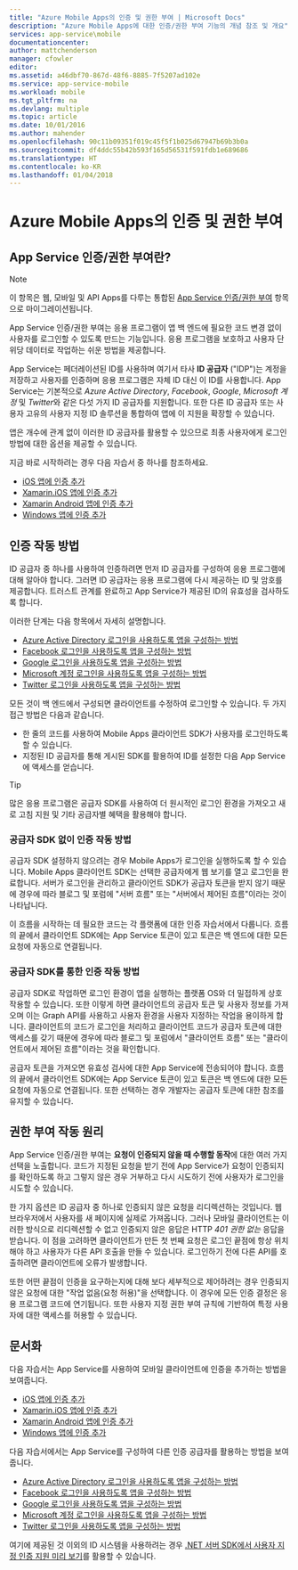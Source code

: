 ```yaml
---
title: "Azure Mobile Apps의 인증 및 권한 부여 | Microsoft Docs"
description: "Azure Mobile Apps에 대한 인증/권한 부여 기능의 개념 참조 및 개요"
services: app-service\mobile
documentationcenter: 
author: mattchenderson
manager: cfowler
editor: 
ms.assetid: a46dbf70-867d-48f6-8885-7f5207ad102e
ms.service: app-service-mobile
ms.workload: mobile
ms.tgt_pltfrm: na
ms.devlang: multiple
ms.topic: article
ms.date: 10/01/2016
ms.author: mahender
ms.openlocfilehash: 90c11b09351f019c45f5f1b025d67947b69b3b0a
ms.sourcegitcommit: df4ddc55b42b593f165d56531f591fdb1e689686
ms.translationtype: HT
ms.contentlocale: ko-KR
ms.lasthandoff: 01/04/2018
---
```

# <a name="authentication-and-authorization-in-azure-mobile-apps"></a>Azure Mobile Apps의 인증 및 권한 부여
## <a name="what-is-app-service-authentication--authorization"></a>App Service 인증/권한 부여란?
> [!NOTE]
> 이 항목은 웹, 모바일 및 API Apps를 다루는 통합된 [App Service 인증/권한 부여](../app-service/app-service-authentication-overview.md) 항목으로 마이그레이션됩니다.
> 
> 

App Service 인증/권한 부여는 응용 프로그램이 앱 백 엔드에 필요한 코드 변경 없이 사용자를 로그인할 수 있도록 만드는 기능입니다. 응용 프로그램을 보호하고 사용자 단위당 데이터로 작업하는 쉬운 방법을 제공합니다.

App Service는 페더레이션된 ID를 사용하며 여기서 타사 **ID 공급자** ("IDP")는 계정을 저장하고 사용자를 인증하며 응용 프로그램은 자체 ID 대신 이 ID를 사용합니다. App Service는 기본적으로 *Azure Active Directory*, *Facebook*, *Google*, *Microsoft 계정* 및 *Twitter*와 같은 다섯 가지 ID 공급자를 지원합니다. 또한 다른 ID 공급자 또는 사용자 고유의 사용자 지정 ID 솔루션을 통합하여 앱에 이 지원을 확장할 수 있습니다.

앱은 개수에 관계 없이 이러한 ID 공급자를 활용할 수 있으므로 최종 사용자에게 로그인 방법에 대한 옵션을 제공할 수 있습니다.

지금 바로 시작하려는 경우 다음 자습서 중 하나를 참조하세요.

* [iOS 앱에 인증 추가]
* [Xamarin.iOS 앱에 인증 추가]
* [Xamarin Android 앱에 인증 추가]
* [Windows 앱에 인증 추가]

## <a name="how-authentication-works"></a>인증 작동 방법
ID 공급자 중 하나를 사용하여 인증하려면 먼저 ID 공급자를 구성하여 응용 프로그램에 대해 알아야 합니다. 그러면 ID 공급자는 응용 프로그램에 다시 제공하는 ID 및 암호를 제공합니다. 트러스트 관계를 완료하고 App Service가 제공된 ID의 유효성을 검사하도록 합니다.

이러한 단계는 다음 항목에서 자세히 설명합니다.

* [Azure Active Directory 로그인을 사용하도록 앱을 구성하는 방법]
* [Facebook 로그인을 사용하도록 앱을 구성하는 방법]
* [Google 로그인을 사용하도록 앱을 구성하는 방법]
* [Microsoft 계정 로그인을 사용하도록 앱을 구성하는 방법]
* [Twitter 로그인을 사용하도록 앱을 구성하는 방법]

모든 것이 백 엔드에서 구성되면 클라이언트를 수정하여 로그인할 수 있습니다. 두 가지 접근 방법은 다음과 같습니다.

* 한 줄의 코드를 사용하여 Mobile Apps 클라이언트 SDK가 사용자를 로그인하도록 할 수 있습니다.
* 지정된 ID 공급자를 통해 게시된 SDK를 활용하여 ID를 설정한 다음 App Service에 액세스를 얻습니다.

> [!TIP]
> 많은 응용 프로그램은 공급자 SDK를 사용하여 더 원시적인 로그인 환경을 가져오고 새로 고침 지원 및 기타 공급자별 혜택을 활용해야 합니다.
> 
> 

### <a name="how-authentication-without-a-provider-sdk-works"></a>공급자 SDK 없이 인증 작동 방법
공급자 SDK 설정하지 않으려는 경우 Mobile Apps가 로그인을 실행하도록 할 수 있습니다. Mobile Apps 클라이언트 SDK는 선택한 공급자에게 웹 보기를 열고 로그인을 완료합니다. 서버가 로그인을 관리하고 클라이언트 SDK가 공급자 토큰을 받지 않기 때문에 경우에 따라 블로그 및 포럼에 "서버 흐름" 또는 "서버에서 제어된 흐름"이라는 것이 나타납니다.

이 흐름을 시작하는 데 필요한 코드는 각 플랫폼에 대한 인증 자습서에서 다룹니다. 흐름의 끝에서 클라이언트 SDK에는 App Service 토큰이 있고 토큰은 백 엔드에 대한 모든 요청에 자동으로 연결됩니다.

### <a name="how-authentication-with-a-provider-sdk-works"></a>공급자 SDK를 통한 인증 작동 방법
공급자 SDK로 작업하면 로그인 환경이 앱을 실행하는 플랫폼 OS와 더 밀접하게 상호 작용할 수 있습니다. 또한 이렇게 하면 클라이언트의 공급자 토큰 및 사용자 정보를 가져오며 이는 Graph API를 사용하고 사용자 환경을 사용자 지정하는 작업을 용이하게 합니다. 클라이언트의 코드가 로그인을 처리하고 클라이언트 코드가 공급자 토큰에 대한 액세스를 갖기 때문에 경우에 따라 블로그 및 포럼에서 "클라이언트 흐름" 또는 "클라이언트에서 제어된 흐름"이라는 것을 확인합니다.

공급자 토큰을 가져오면 유효성 검사에 대한 App Service에 전송되어야 합니다. 흐름의 끝에서 클라이언트 SDK에는 App Service 토큰이 있고 토큰은 백 엔드에 대한 모든 요청에 자동으로 연결됩니다. 또한 선택하는 경우 개발자는 공급자 토큰에 대한 참조를 유지할 수 있습니다.

## <a name="how-authorization-works"></a>권한 부여 작동 원리
App Service 인증/권한 부여는 **요청이 인증되지 않을 때 수행할 동작**에 대한 여러 가지 선택을 노출합니다. 코드가 지정된 요청을 받기 전에 App Service가 요청이 인증되지를 확인하도록 하고 그렇지 않은 경우 거부하고 다시 시도하기 전에 사용자가 로그인을 시도할 수 있습니다.

한 가지 옵션은 ID 공급자 중 하나로 인증되지 않은 요청을 리디렉션하는 것입니다. 웹 브라우저에서 사용자를 새 페이지에 실제로 가져옵니다. 그러나 모바일 클라이언트는 이러한 방식으로 리디렉션할 수 없고 인증되지 않은 응답은 HTTP *401 권한 없는* 응답을 받습니다. 이 점을 고려하면 클라이언트가 만든 첫 번째 요청은 로그인 끝점에 항상 위치해야 하고 사용자가 다른 API 호출을 만들 수 있습니다. 로그인하기 전에 다른 API를 호출하려면 클라이언트에 오류가 발생합니다.

또한 어떤 끝점이 인증을 요구하는지에 대해 보다 세부적으로 제어하려는 경우 인증되지 않은 요청에 대한 "작업 없음(요청 허용)"을 선택합니다. 이 경우에 모든 인증 결정은 응용 프로그램 코드에 연기됩니다. 또한 사용자 지정 권한 부여 규칙에 기반하여 특정 사용자에 대한 액세스를 허용할 수 있습니다.

## <a name="documentation"></a>문서화
다음 자습서는 App Service를 사용하여 모바일 클라이언트에 인증을 추가하는 방법을 보여줍니다.

* [iOS 앱에 인증 추가]
* [Xamarin.iOS 앱에 인증 추가]
* [Xamarin Android 앱에 인증 추가]
* [Windows 앱에 인증 추가]

다음 자습서에서는 App Service를 구성하여 다른 인증 공급자를 활용하는 방법을 보여줍니다.

* [Azure Active Directory 로그인을 사용하도록 앱을 구성하는 방법]
* [Facebook 로그인을 사용하도록 앱을 구성하는 방법]
* [Google 로그인을 사용하도록 앱을 구성하는 방법]
* [Microsoft 계정 로그인을 사용하도록 앱을 구성하는 방법]
* [Twitter 로그인을 사용하도록 앱을 구성하는 방법]

여기에 제공된 것 이외의 ID 시스템을 사용하려는 경우 [.NET 서버 SDK에서 사용자 지정 인증 지원 미리 보기](app-service-mobile-dotnet-backend-how-to-use-server-sdk.md#custom-auth)를 활용할 수 있습니다.

[iOS 앱에 인증 추가]: app-service-mobile-ios-get-started-users.md
[Xamarin.iOS 앱에 인증 추가]: app-service-mobile-xamarin-ios-get-started-users.md
[Xamarin Android 앱에 인증 추가]: app-service-mobile-xamarin-android-get-started-users.md
[Windows 앱에 인증 추가]: app-service-mobile-windows-store-dotnet-get-started-users.md

[Azure Active Directory 로그인을 사용하도록 앱을 구성하는 방법]: ../app-service/app-service-mobile-how-to-configure-active-directory-authentication.md
[Facebook 로그인을 사용하도록 앱을 구성하는 방법]: ../app-service/app-service-mobile-how-to-configure-facebook-authentication.md
[Google 로그인을 사용하도록 앱을 구성하는 방법]: ../app-service/app-service-mobile-how-to-configure-google-authentication.md
[Microsoft 계정 로그인을 사용하도록 앱을 구성하는 방법]: ../app-service/app-service-mobile-how-to-configure-microsoft-authentication.md
[Twitter 로그인을 사용하도록 앱을 구성하는 방법]: ../app-service/app-service-mobile-how-to-configure-twitter-authentication.md
